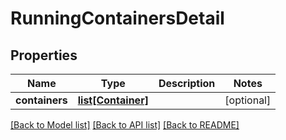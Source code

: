 # RunningContainersDetail

## Properties
Name | Type | Description | Notes
------------ | ------------- | ------------- | -------------
**containers** | [**list[Container]**](Container.md) |  | [optional] 

[[Back to Model list]](../README.md#documentation-for-models) [[Back to API list]](../README.md#documentation-for-api-endpoints) [[Back to README]](../README.md)


